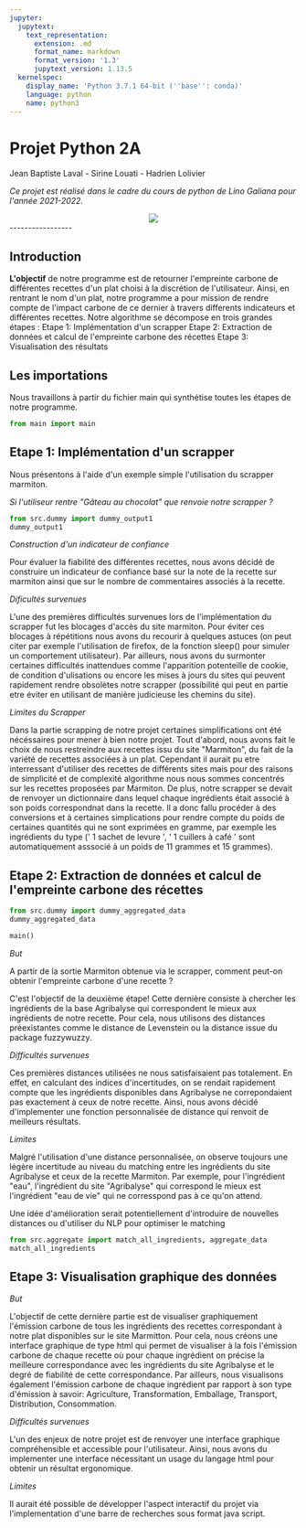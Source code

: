 ```yaml
---
jupyter:
  jupytext:
    text_representation:
      extension: .md
      format_name: markdown
      format_version: '1.3'
      jupytext_version: 1.13.5
  kernelspec:
    display_name: 'Python 3.7.1 64-bit (''base'': conda)'
    language: python
    name: python3
---
```


# **Projet Python 2A**
Jean Baptiste Laval - Sirine Louati - Hadrien Lolivier

*Ce projet est réalisé dans le cadre du cours de python de Lino Galiana pour l'année 2021-2022.*

<div align="center">
  <img src="https://www.planete-energies.com/sites/default/files/styles/media_full_width_940px/public/thumbnails/image/visuel_emissions_co2_small.jpg?itok=Rrh1f3Qy"><br>
</div>
-----------------


## Introduction

**L'objectif** de notre programme est de retourner l'empreinte carbone de différentes recettes d'un plat choisi à la discrétion de  l'utilisateur. Ainsi, en rentrant le nom d'un plat, notre programme a pour mission de rendre compte de l'impact carbone de ce dernier à travers differents indicateurs et différentes recettes. Notre algorithme se décompose en trois grandes étapes :
    Etape 1: Implémentation d'un scrapper 
    Etape 2: Extraction de données et calcul de l'empreinte carbone des récettes
    Etape 3: Visualisation des résultats




## Les importations

Nous travaillons à partir du fichier main qui synthétise toutes les étapes de notre programme.



```python
from main import main
```

## Etape 1: Implémentation d'un scrapper 


Nous présentons à l'aide d'un exemple simple l'utilisation du scrapper marmiton.

*Si l'utiliseur rentre "Gâteau au chocolat" que renvoie notre scrapper ?*

```python
from src.dummy import dummy_output1
dummy_output1
```

<!-- #region -->
*Construction d'un  indicateur de confiance*

Pour évaluer la fiabilité des différentes recettes, nous avons décidé de construire un indicateur de confiance basé sur la note de la recette sur marmiton ainsi que sur le nombre de commentaires associés à la recette.

*Dificultés survenues*

L'une des premières difficultés survenues lors de l'implémentation du scrapper fut les blocages d'accès du site marmiton. Pour éviter ces blocages à répétitions nous avons du recourir à quelques astuces (on peut citer par exemple l'utilisation de firefox, de la fonction sleep() pour simuler un comportement utilisateur). Par ailleurs, nous avons du surmonter certaines difficultés inattendues comme l'apparition potenteille de cookie, de condition d'ulisations ou encore les mises à jours du sites qui peuvent rapidement rendre obsolètes notre scrapper (possibilité qui peut en partie etre éviter en utilisant de manière judicieuse les chemins du site).


*Limites du Scrapper*

Dans la partie scrapping de notre projet certaines simplifications ont été nécéssaires  pour mener à bien notre projet. Tout d'abord, nous avons fait le choix de nous restreindre aux recettes issu du site "Marmiton", du fait de la variété de recettes associées à un plat.
Cependant il aurait pu etre interressant d'utiliser des recettes de différents sites mais pour des raisons de simplicité et de complexité algorithme nous nous sommes concentrés sur les recettes proposées par Marmiton.
De plus, notre scrapper se devait de renvoyer un dictionnaire dans lequel chaque ingrédients était associé à son poids correspondnat dans la recette. Il a donc fallu procéder à des conversions et à certaines simplications pour rendre compte du poids de certaines quantités qui ne sont exprimées en gramme, par exemple les ingrédients du type (' 1 sachet de levure ', ' 1 cuillers à café ' sont automatiquement asssocié à un poids de 11 grammes et 15 grammes).
<!-- #endregion -->

## Etape 2: Extraction de données et calcul de l'empreinte carbone des récettes

```python
from src.dummy import dummy_aggregated_data
dummy_aggregated_data
```

```python
main()
```

*But*

A partir de la sortie Marmiton obtenue via le scrapper, comment peut-on obtenir l'empreinte carbone d'une recette ?

C'est l'objectif de la deuxième étape! Cette dernière consiste à chercher les ingrédients de la base Agribalyse qui correspondent le mieux aux ingrédients de notre recette. Pour cela, nous utilisons des distances préexistantes comme le distance de Levenstein ou la distance issue du package fuzzywuzzy.

*Difficultés survenues*

Ces premières distances utilisées ne nous satisfaisaient pas totalement. En effet, en calculant des indices d'incertitudes, on se rendait rapidement compte que les ingrédients disponibles dans Agribalyse ne correpondaient pas exactement à ceux de notre recette. 
Ainsi, nous avons décidé d'implementer une fonction personnalisée de distance  qui renvoit de meilleurs résultats.

*Limites*

Malgré l'utilisation d'une distance personnalisée, on observe toujours une légère incertitude au niveau du matching entre les ingrédients du site Agribalyse et ceux de la recette Marmiton. Par exemple, pour l'ingrédient "eau", l'ingrédient du site "Agribalyse" qui correspond le mieux est l'ingrédient "eau de vie" qui ne corresspond pas à ce qu'on attend.


Une idée d'amélioration serait potentiellement d'introduire de nouvelles distances ou d'utiliser du NLP pour optimiser le matching 


```python
from src.aggregate import match_all_ingredients, aggregate_data
match_all_ingredients
```

## Etape 3: Visualisation graphique des données

*But*

L'objectif de cette dernière partie est de visualiser graphiquement l'émission carbone de tous les ingrédients des recettes correspondant à notre plat disponibles sur le site Marmitton. Pour cela, nous créons une interface graphique de type html qui permet de visualiser à la fois l'émission carbone de chaque recette où pour chaque ingrédient on précise la meilleure correspondance avec les ingrédients du site Agribalyse et le degré de fiabilité de cette correspondance. Par ailleurs, nous visualisons également l'émission carbone de chaque ingrédient par rapport à son type d'émission à savoir: Agriculture, Transformation, Emballage, Transport, Distribution, Consommation.

*Difficultés survenues*

L'un des enjeux de notre projet est de renvoyer une interface graphique compréhensible et accessible pour l'utilisateur. Ainsi, nous avons du implementer une interface nécessitant un usage du langage html pour obtenir un résultat ergonomique.


*Limites*

Il aurait été possible de développer l'aspect interactif du projet via l'implementation d'une  barre de recherches sous format java script.
